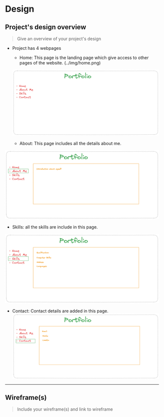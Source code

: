 # Design

## Project's design overview

> Give an overview of your project's design

- Project has 4 webpages

  - Home: This page is the landing page which give access to other pages of the
    website. (../img/home.png)

  ![alt text](../img/Home%20Page.png)

  - About: This page includes all the details about me.

![alt text](../img/About%20me.png)

- Skills: all the skills are include in this page.

![alt text](../img/Skills.png)

- Contact: Contact details are added in this page.
  ![alt text](../img/Contact.png)

---

## Wireframe(s)

> Include your wireframe(s) and link to wireframe

<!-- provide a link to your wireframe documenting on Figma, or wherever it is -->
